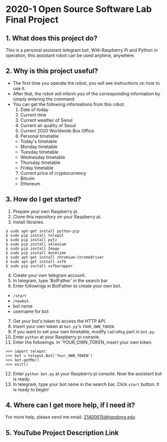 # 2020-1 Open Source Software Lab Final Project

## 1. What does this project do?
This is a personal assistant telegram bot.
With Raspberry Pi and Python in operation, this assistant robot can be used anytime, anywhere.

## 2. Why is this project useful?
* The first time you operate the robot, you will see instructions on how to use it.
* After that, the robot will inform you of the corresponding information by simply entering the command.
* You can get the following informations from this robot.
  1. Date of today
  2. Current time
  3. Current weather of Seoul
  4. Current air quality of Seoul
  5. Current 2020 Worldwide Box Office
  6. Personal timetable
    - Today's timetable
    - Monday timetable
    - Tuesday timetable
    - Wednesday timetable
    - Thursday timetable
    - Friday timetable
  7. Current price of cryptocurrency
    - Bitcoin
    - Ethereum

## 3. How do I get started?
1. Prepare your own Raspberry pi.
2. Clone this repository on your Raspberry pi.
3. Install libraries.
  ```
  $ sudo apt-get install python-pip
  $ sudo pip install telepot
  $ sudo pip install pytz
  $ sudo pip install selenium
  $ sudo pip install Image
  $ sudo pip install datetime
  $ sudo apt-get install chromium-chromedriver
  $ sudo apt-get install xvfb
  $ sudo pip install xvfbwrapper
  ```
4. Create your own telegram account.
5. In telegram, type 'BotFather' in the search bar.
6. Enter followings in BotFather to create your own bot.
  - `/start`
  - `/newbot`
  - bot name
  - username for bot
7. Get your bot's token to access the HTTP API.
8. Insert your own token at `bot.py`'s `YOUR_OWN_TOKEN`.
9. If you want to set your own timetable, modify `tableMsg` part in `bot.py`.
10. Enter `python` at your Raspberry pi console.
11. Enter the followings. In 'YOUR_OWN_TOKEN, insert your own token.
  ```
  >>> import telepot
  >>> bot = telepot.Bot('Your_OWN_TOKEN')
  >>> bot.getMe()
  >>> exit()
  ```
12. Enter `python bot.py` at your Raspberry pi console. Now the assistant bot is ready.
13. In telegram, type your bot name in the search bar. Click `start` button. It is ready to begin!

## 4. Where can I get more help, if I need it?
For more help, please send me email. <21400615@handong.edu>

## 5. YouTube Project Description Link

